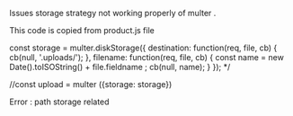 Issues storage strategy not working properly of multer .

This code is copied from product.js file 


const storage = multer.diskStorage({
    destination: function(req, file, cb) {
      cb(null, '.uploads/');
    },
    filename: function(req, file, cb) {
      const  name = new Date().toISOString() + file.fieldname ; 
      cb(null, name);
    }
  });
*/

//const upload = multer ({storage: storage})

Error : 
path storage related